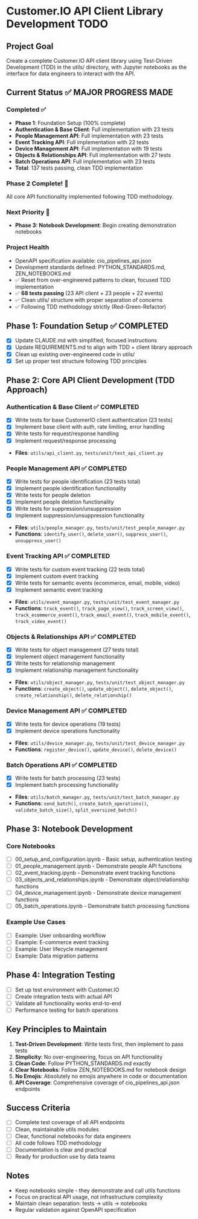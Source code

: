 # Customer.IO API Client Library Development TODO

## Project Goal
Create a complete Customer.IO API client library using Test-Driven Development (TDD) in the utils/ directory, with Jupyter notebooks as the interface for data engineers to interact with the API.

## Current Status ✅ MAJOR PROGRESS MADE

### Completed ✅
- **Phase 1**: Foundation Setup (100% complete)
- **Authentication & Base Client**: Full implementation with 23 tests
- **People Management API**: Full implementation with 23 tests  
- **Event Tracking API**: Full implementation with 22 tests
- **Device Management API**: Full implementation with 19 tests
- **Objects & Relationships API**: Full implementation with 27 tests
- **Batch Operations API**: Full implementation with 23 tests
- **Total**: 137 tests passing, clean TDD implementation

### Phase 2 Complete! 🎉
All core API functionality implemented following TDD methodology.

### Next Priority 🔄
- **Phase 3: Notebook Development**: Begin creating demonstration notebooks

### Project Health
- OpenAPI specification available: cio_pipelines_api.json
- Development standards defined: PYTHON_STANDARDS.md, ZEN_NOTEBOOKS.md
- ✅ Reset from over-engineered patterns to clean, focused TDD implementation
- ✅ **68 tests passing** (23 API client + 23 people + 22 events)
- ✅ Clean utils/ structure with proper separation of concerns
- ✅ Following TDD methodology strictly (Red-Green-Refactor)

## Phase 1: Foundation Setup ✅ COMPLETED
- [x] Update CLAUDE.md with simplified, focused instructions
- [x] Update REQUIREMENTS.md to align with TDD + client library approach
- [x] Clean up existing over-engineered code in utils/
- [x] Set up proper test structure following TDD principles

## Phase 2: Core API Client Development (TDD Approach)

### Authentication & Base Client ✅ COMPLETED
- [x] Write tests for base CustomerIO client authentication (23 tests)
- [x] Implement base client with auth, rate limiting, error handling
- [x] Write tests for request/response handling
- [x] Implement request/response processing
- **Files**: `utils/api_client.py`, `tests/unit/test_api_client.py`

### People Management API ✅ COMPLETED
- [x] Write tests for people identification (23 tests total)
- [x] Implement people identification functionality 
- [x] Write tests for people deletion
- [x] Implement people deletion functionality
- [x] Write tests for suppression/unsuppression
- [x] Implement suppression/unsuppression functionality
- **Files**: `utils/people_manager.py`, `tests/unit/test_people_manager.py`
- **Functions**: `identify_user()`, `delete_user()`, `suppress_user()`, `unsuppress_user()`

### Event Tracking API ✅ COMPLETED  
- [x] Write tests for custom event tracking (22 tests total)
- [x] Implement custom event tracking
- [x] Write tests for semantic events (ecommerce, email, mobile, video)
- [x] Implement semantic event tracking
- **Files**: `utils/event_manager.py`, `tests/unit/test_event_manager.py`
- **Functions**: `track_event()`, `track_page_view()`, `track_screen_view()`, `track_ecommerce_event()`, `track_email_event()`, `track_mobile_event()`, `track_video_event()`

### Objects & Relationships API ✅ COMPLETED
- [x] Write tests for object management (27 tests total)
- [x] Implement object management functionality
- [x] Write tests for relationship management
- [x] Implement relationship management functionality
- **Files**: `utils/object_manager.py`, `tests/unit/test_object_manager.py`
- **Functions**: `create_object()`, `update_object()`, `delete_object()`, `create_relationship()`, `delete_relationship()`

### Device Management API ✅ COMPLETED
- [x] Write tests for device operations (19 tests)
- [x] Implement device operations functionality
- **Files**: `utils/device_manager.py`, `tests/unit/test_device_manager.py`
- **Functions**: `register_device()`, `update_device()`, `delete_device()`

### Batch Operations API ✅ COMPLETED
- [x] Write tests for batch processing (23 tests)
- [x] Implement batch processing functionality
- **Files**: `utils/batch_manager.py`, `tests/unit/test_batch_manager.py`
- **Functions**: `send_batch()`, `create_batch_operations()`, `validate_batch_size()`, `split_oversized_batch()`

## Phase 3: Notebook Development

### Core Notebooks
- [ ] 00_setup_and_configuration.ipynb - Basic setup, authentication testing
- [ ] 01_people_management.ipynb - Demonstrate people API functions
- [ ] 02_event_tracking.ipynb - Demonstrate event tracking functions
- [ ] 03_objects_and_relationships.ipynb - Demonstrate object/relationship functions
- [ ] 04_device_management.ipynb - Demonstrate device management functions
- [ ] 05_batch_operations.ipynb - Demonstrate batch processing functions

### Example Use Cases
- [ ] Example: User onboarding workflow
- [ ] Example: E-commerce event tracking
- [ ] Example: User lifecycle management
- [ ] Example: Data migration patterns

## Phase 4: Integration Testing
- [ ] Set up test environment with Customer.IO
- [ ] Create integration tests with actual API
- [ ] Validate all functionality works end-to-end
- [ ] Performance testing for batch operations

## Key Principles to Maintain
1. **Test-Driven Development**: Write tests first, then implement to pass tests
2. **Simplicity**: No over-engineering, focus on API functionality
3. **Clean Code**: Follow PYTHON_STANDARDS.md exactly
4. **Clear Notebooks**: Follow ZEN_NOTEBOOKS.md for notebook design
5. **No Emojis**: Absolutely no emojis anywhere in code or documentation
6. **API Coverage**: Comprehensive coverage of cio_pipelines_api.json endpoints

## Success Criteria
- [ ] Complete test coverage of all API endpoints
- [ ] Clean, maintainable utils modules
- [ ] Clear, functional notebooks for data engineers
- [ ] All code follows TDD methodology
- [ ] Documentation is clear and practical
- [ ] Ready for production use by data teams

## Notes
- Keep notebooks simple - they demonstrate and call utils functions
- Focus on practical API usage, not infrastructure complexity
- Maintain clean separation: tests -> utils -> notebooks
- Regular validation against OpenAPI specification